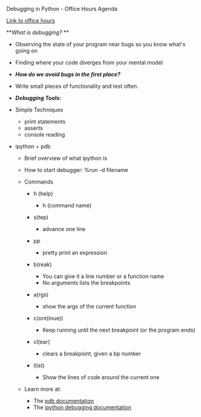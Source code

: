 Debugging in Python - Office Hours Agenda

[Link to office hours](https://plus.google.com/u/0/events/ch268rqdktqap2nmscimptpruv8?authkey=COe44vLPzoehaA)

**_What is debugging?_ **

- Observing the state of your program near bugs so you know what's going on
- Finding where your code diverges from your mental model
- **_How do we avoid bugs in the first place?_**
- Write small pieces of functionality and test often.
- **_Debugging Tools_:**

- Simple Techniques
    - print statements
    - asserts
    - console reading

- ipython + pdb
    - Brief overview of what ipython is
    - How to start debugger: %run -d filename
    - Commands
        - h (help)
            - h (command name)

        - s(tep)
            - advance one line

        - pp
            - pretty print an expression

        - b(reak)
            - You can give it a line number or a function name
            - No arguments lists the breakpoints

        - a(rgs)
            - show the args of the current function

        - c(ont(inue))
            - Keep running until the next breakpoint (or the program ends)

        - cl(ear)
            - clears a breakpoint, given a bp number

        - l(ist)
            - Show the lines of code around the current one

    - Learn more at:
        - The [pdb documentation](https://docs.python.org/2/library/pdb.html)
        - The [ipython debugging documentation](http://ipython.org/ipython-doc/1/interactive/tutorial.html#debugging)
